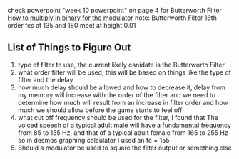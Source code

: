check powerpoint "week 10 powerpoint" on page 4 for Butterworth Filter
[How to multiply in binary for the modulator](https://www.khanacademy.org/math/algebra-home/alg-intro-to-algebra/algebra-alternate-number-bases/v/binary-multiplication)
note: Butterworth Filter 16th order fcs at 135 and 180 meet at height 0.01
## List of Things to Figure Out

1. type of filter to use, the current likely canidate is the Butterworth Filter
2. what order filter will be used, this will be based on things like the type of filter and the delay
3. how much delay should be allowed and how to decrease it, delay from my memory will increase with the order of the filter and we need to 
determine how much will result from an increase in filter order and how much we should allow before the game starts to feel off
4. what cut off frequency should be used for the filter, I found that The voiced speech of a typical adult male will have a fundamental 
frequency from 85 to 155 Hz, and that of a typical adult female from 165 to 255 Hz so in desmos graphing calculator I used an fc = 155
5. Should a modulator be used to square the filter output or something else
